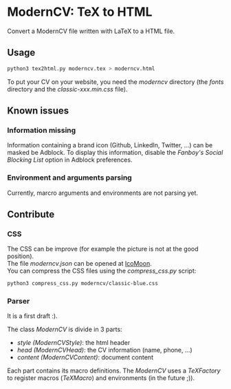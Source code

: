 # ModernCV: TeX to HTML

Convert a ModernCV file written with LaTeX to a HTML file.

## Usage

```sh
python3 tex2html.py moderncv.tex > moderncv.html
```

To put your CV on your website, you need the *moderncv* directory (the *fonts*
directory and the *classic-xxx.min.css* file).

## Known issues

### Information missing

Information containing a brand icon (Github, LinkedIn, Twitter, ...) can be
masked be Adblock. To display this information, disable the *Fanboy's Social
Blocking List* option in Adblock preferences.

### Environment and arguments parsing

Currently, marcro arguments and environments are not parsing yet.

## Contribute

### CSS

The CSS can be improve (for example the picture is not at the good position).  
The file *moderncv.json* can be opened at [IcoMoon](https://icomoon.io/app/).  
You can compress the CSS files using the *compress_css.py* script:

```sh
python3 compress_css.py moderncv/classic-blue.css
```

### Parser

It is a first draft :).  

The class *ModernCV* is divide in 3 parts:

  * *style (ModernCVStyle)*: the html header
  * *head (ModernCVHead)*: the CV information (name, phone, ...)
  * *content (ModernCVContent)*: document content

Each part contains its macro definitions. The *ModernCV* uses a *TeXFactory* to
register macros (*TeXMacro*) and environments (in the future ;)).
